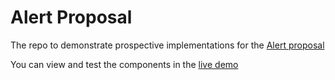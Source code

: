 # Alert Proposal

The repo to demonstrate prospective implementations for the [Alert proposal](https://docs.google.com/document/d/1d9eJ2AL5ni7bNENfi6i6M3Ap01kNnI-Oz-BC612mUM0/edit#)

You can view and test the components in the [live demo](https://openui-alert-demo.netlify.app/)
